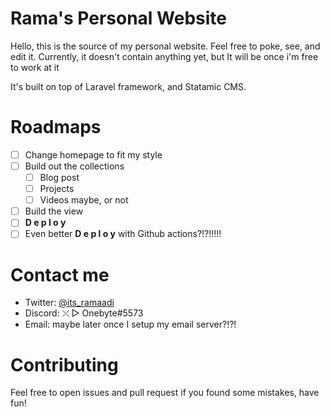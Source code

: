 <!-- This is where you would add "- an amazing project" if you were to join hacktober -->
# Rama's Personal Website
Hello, this is the source of my personal website. Feel free to poke, see, and edit it.
Currently, it doesn't contain anything yet, but It will be once i'm free to work at it

It's built on top of Laravel framework, and Statamic CMS.

# Roadmaps
- [ ] Change homepage to fit my style
- [ ] Build out the collections
    - [ ] Blog post
    - [ ] Projects
    - [ ] Videos maybe, or not
- [ ] Build the view
- [ ] **D e p l o y**
- [ ] Even better **D e p l o y** with Github actions?!?!!!!!

# Contact me
* Twitter: [@its_ramaadi](https://twitter.com/its_ramaadi)
* Discord: ⤬ ▷ Onebyte#5573
* Email: maybe later once I setup my email server?!?!

# Contributing
Feel free to open issues and pull request <!-- *cough hacktober* --> if you found some mistakes, have fun!
